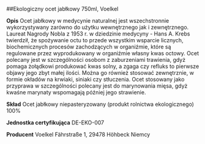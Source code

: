 ##Ekologiczny ocet jabłkowy 750ml, Voelkel

**Opis** Ocet jabłkowy w medycynie naturalnej jest wszechstronnie wykorzystywany zarówno do użytku wewnętrznego jak i zewnętrznego. Laureat Nagrody Nobla z 1953 r. w dziedzinie medycyny - Hans A. Krebs twierdził, że spożywanie octu to przede wszystkim wsparcie licznych, biochemicznych procesów zachodzących w organiźmie, które są regulowane przez wyprodukowany w organiźmie własny kwas octowy. 
Ocet polecany jest w szczególności osobom z zaburzeniami trawienia, gdyż pomaga żołądkowi produkować kwas solny, a zgaga czy refluks to pierwsze objawy jego zbyt małej ilości. Można go również stosować zewnętrznie, w formie okładów na krwiaki, siniaki czy stłuczenia. 
Ocet stosowany jako przyprawa w szczególności polecany jest do marynowania mięsa, gdyż kwaśne marynaty wspomagają później jego strawienie. 

**Skład** Ocet jabłkowy niepasteryzowany (produkt rolnictwa ekologicznego) 100%

**Jednostka certyfikująca** DE-EKO-007

**Producent** Voelkel
Fährstraße 1, 29478 Höhbeck Niemcy